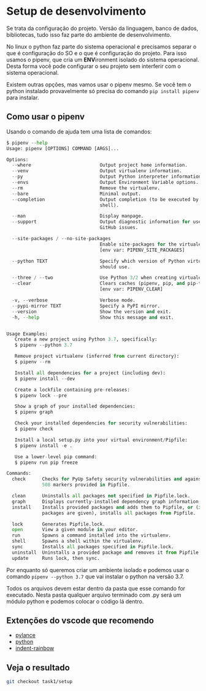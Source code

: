 # Setup de desenvolvimento

Se trata da configuração do projeto.
Versão da linguagem, banco de dados, bibliotecas, tudo isso faz parte do ambiente de desenvolvimento.

No linux o python faz parte do sistema operacional e precisamos separar o que é configuração do SO e o que é configuração do projeto. Para isso usamos o pipenv, que cria um **ENV**ironment isolado do sistema operacional. Desta forma você pode configurar o seu projeto sem interferir com o sistema operacional.

Existem outras opções, mas vamos usar o pipenv mesmo. Se você tem o python instalado provavelmente só precisa do comando `pip install pipenv` para instalar.

## Como usar o pipenv

Usando o comando de ajuda tem uma lista de comandos:

```python
$ pipenv --help
Usage: pipenv [OPTIONS] COMMAND [ARGS]...

Options:
  --where                         Output project home information.
  --venv                          Output virtualenv information.
  --py                            Output Python interpreter information.
  --envs                          Output Environment Variable options.
  --rm                            Remove the virtualenv.
  --bare                          Minimal output.
  --completion                    Output completion (to be executed by the
                                  shell).

  --man                           Display manpage.
  --support                       Output diagnostic information for use in
                                  GitHub issues.

  --site-packages / --no-site-packages
                                  Enable site-packages for the virtualenv.
                                  [env var: PIPENV_SITE_PACKAGES]

  --python TEXT                   Specify which version of Python virtualenv
                                  should use.

  --three / --two                 Use Python 3/2 when creating virtualenv.
  --clear                         Clears caches (pipenv, pip, and pip-tools).
                                  [env var: PIPENV_CLEAR]

  -v, --verbose                   Verbose mode.
  --pypi-mirror TEXT              Specify a PyPI mirror.
  --version                       Show the version and exit.
  -h, --help                      Show this message and exit.


Usage Examples:
   Create a new project using Python 3.7, specifically:
   $ pipenv --python 3.7

   Remove project virtualenv (inferred from current directory):
   $ pipenv --rm

   Install all dependencies for a project (including dev):
   $ pipenv install --dev

   Create a lockfile containing pre-releases:
   $ pipenv lock --pre

   Show a graph of your installed dependencies:
   $ pipenv graph

   Check your installed dependencies for security vulnerabilities:
   $ pipenv check

   Install a local setup.py into your virtual environment/Pipfile:
   $ pipenv install -e .

   Use a lower-level pip command:
   $ pipenv run pip freeze

Commands:
  check      Checks for PyUp Safety security vulnerabilities and against PEP
             508 markers provided in Pipfile.

  clean      Uninstalls all packages not specified in Pipfile.lock.
  graph      Displays currently-installed dependency graph information.
  install    Installs provided packages and adds them to Pipfile, or (if no
             packages are given), installs all packages from Pipfile.

  lock       Generates Pipfile.lock.
  open       View a given module in your editor.
  run        Spawns a command installed into the virtualenv.
  shell      Spawns a shell within the virtualenv.
  sync       Installs all packages specified in Pipfile.lock.
  uninstall  Uninstalls a provided package and removes it from Pipfile.
  update     Runs lock, then sync.
```

Por enquanto só queremos criar um ambiente isolado e podemos usar o comando `pipenv --python 3.7` que vai instalar o python na versão 3.7.

Todos os arquivos devem estar dentro da pasta que esse comando for executado.
Nesta pasta qualquer arquivo terminado com .py será um módulo python e podemos colocar o código lá dentro.

## Extenções do vscode que recomendo

- [pylance](https://marketplace.visualstudio.com/items?itemName=ms-python.vscode-pylance)
- [python](https://marketplace.visualstudio.com/items?itemName=ms-python.python)
- [indent-rainbow](https://marketplace.visualstudio.com/items?itemName=oderwat.indent-rainbow)

## Veja o resultado

```bash
git checkout task1/setup
```

